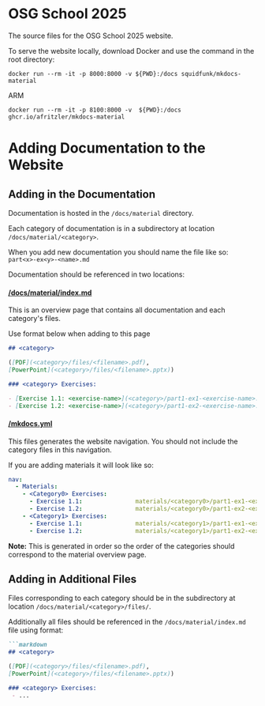 # OSG School 2025

The source files for the OSG School 2025 website.

To serve the website locally, download Docker and use the command in the root directory:


```console
docker run --rm -it -p 8000:8000 -v ${PWD}:/docs squidfunk/mkdocs-material
```

ARM
```shell
docker run --rm -it -p 8100:8000 -v  ${PWD}:/docs ghcr.io/afritzler/mkdocs-material
```

# Adding Documentation to the Website

## Adding in the Documentation

Documentation is hosted in the ```/docs/material``` directory. 

Each category of documentation is in a subdirectory at location ```/docs/material/<category>```.

When you add new documentation you should name the file like so: ```part<x>-ex<y>-<name>.md```

Documentation should be referenced in two locations:

#### [/docs/material/index.md](https://github.com/osg-htc/user-school-2025/blob/main/docs/materials/index.md)

This is an overview page that contains all documentation and each category's files.

Use format below when adding to this page
```markdown
## <category>

([PDF](<category>/files/<filename>.pdf),
[PowerPoint](<category>/files/<filename>.pptx))

### <category> Exercises: 

- [Exercise 1.1: <exercise-name>](<category>/part1-ex1-<exercise-name>.md)
- [Exercise 1.2: <exercise-name>](<category>/part1-ex2-<exercise-name>.md)
```
        
#### [/mkdocs.yml](https://github.com/osg-htc/user-school-2025/blob/main/mkdocs.yml)

This files generates the website navigation. You should not include the category files in this navigation.

If you are adding materials it will look like so:
```yaml
nav:
  - Materials:
    - <Category0> Exercises:
      - Exercise 1.1:               materials/<category0>/part1-ex1-<exercise-name>.md
      - Exercise 1.2:               materials/<category0>/part1-ex2-<exercise-name>.md
    - <Category1> Exercises:
      - Exercise 1.1:               materials/<category1>/part1-ex1-<exercise-name>.md
      - Exercise 1.2:               materials/<category1>/part1-ex2-<exercise-name>.md
```

**Note:** This is generated in order so the order of the categories should correspond to the material overview page. 

## Adding in Additional Files

Files corresponding to each category should be in the subdirectory at location ```/docs/material/<category>/files/```.

Additionally all files should be referenced in the ```/docs/material/index.md``` file using format:
```markdown
```markdown
## <category>

([PDF](<category>/files/<filename>.pdf),
[PowerPoint](<category>/files/<filename>.pptx))

### <category> Exercises: 
 - ...
```
